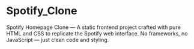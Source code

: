 # Spotify_Clone

Spotify Homepage Clone — A static frontend project crafted with pure HTML and CSS to replicate the Spotify web interface. No frameworks, no JavaScript — just clean code and styling.
